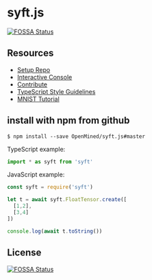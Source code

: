 # syft.js
[![FOSSA Status](https://app.fossa.io/api/projects/git%2Bgithub.com%2Fmatthew-mcateer%2Fsyft.js.svg?type=shield)](https://app.fossa.io/projects/git%2Bgithub.com%2Fmatthew-mcateer%2Fsyft.js?ref=badge_shield)


## Resources

  - [Setup Repo](./readmes/setup.md)
  - [Interactive Console](./readmes/interactive-console.md)
  - [Contribute](./readmes/contribute.md)
  - [TypeScript Style Guidelines](./readmes/style-guidelines.md)
  - [MNIST Tutorial](https://github.com/OpenMined/tutorials/tree/master/beginner/Syft.js/getting-started-mnist-model)

## install with npm from github
```
$ npm install --save OpenMined/syft.js#master
```

TypeScript example:
```javascript
import * as syft from 'syft'
```

JavaScript example:
```javascript
const syft = require('syft')

let t = await syft.FloatTensor.create([
  [1,2],
  [3,4]
])

console.log(await t.toString())
```


## License
[![FOSSA Status](https://app.fossa.io/api/projects/git%2Bgithub.com%2Fmatthew-mcateer%2Fsyft.js.svg?type=large)](https://app.fossa.io/projects/git%2Bgithub.com%2Fmatthew-mcateer%2Fsyft.js?ref=badge_large)